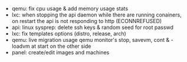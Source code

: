 * qemu: fix cpu usage & add memory usage stats
* lxc: when stopping the api daemon while there are running conainers, on restart the api is not responding to http (ECONNREFUSED)
* api: linux sysprep: delete ssh keys & random seed for root passwd
* lxc: fix templates options (distro, release, arch)
* qemu: live migration usage qemu monitor's stop, savevm, cont & -loadvm at start on the other side
* panel: create/edit images and machines
